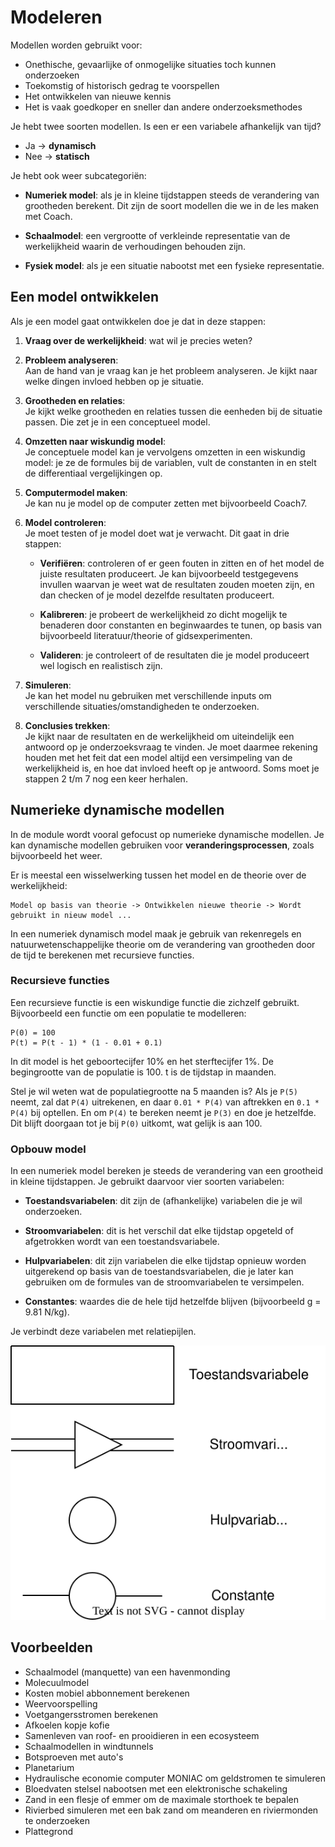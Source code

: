 # Modeleren

Modellen worden gebruikt voor:

- Onethische, gevaarlijke of onmogelijke situaties toch kunnen onderzoeken
- Toekomstig of historisch gedrag te voorspellen
- Het ontwikkelen van nieuwe kennis
- Het is vaak goedkoper en sneller dan andere onderzoeksmethodes 

Je hebt twee soorten modellen. Is een er een variabele afhankelijk van tijd?

- Ja -> **dynamisch**
- Nee -> **statisch**

Je hebt ook weer subcategoriën:

- **Numeriek model**: als je in kleine tijdstappen steeds de verandering van grootheden berekent. Dit zijn de soort modellen die we in de les maken met Coach. 

- **Schaalmodel**: een vergrootte of verkleinde representatie van de werkelijkheid waarin de verhoudingen behouden zijn. 

- **Fysiek model**: als je een situatie nabootst met een fysieke representatie.

## Een model ontwikkelen

Als je een model gaat ontwikkelen doe je dat in deze stappen:

1. **Vraag over de werkelijkheid**: wat wil je precies weten?

2. **Probleem analyseren**:  
   Aan de hand van je vraag kan je het probleem analyseren. Je kijkt naar welke dingen invloed hebben op je situatie.

3. **Grootheden en relaties**:  
   Je kijkt welke grootheden en relaties tussen die eenheden bij de situatie passen. Die zet je in een conceptueel model.

4. **Omzetten naar wiskundig model**:  
   Je conceptuele model kan je vervolgens omzetten in een wiskundig model: je ze de formules bij de variablen, vult de constanten in en stelt de differentiaal vergelijkingen op.

5. **Computermodel maken**:  
   Je kan nu je model op de computer zetten met bijvoorbeeld Coach7.

6. **Model controleren**:  
   Je moet testen of je model doet wat je verwacht. Dit gaat in drie stappen:

    - **Verifiëren**: controleren of er geen fouten in zitten en of het model de juiste resultaten produceert. Je kan bijvoorbeeld testgegevens invullen waarvan je weet wat de resultaten zouden moeten zijn, en dan checken of je model dezelfde resultaten produceert.

    - **Kalibreren**: je probeert de werkelijkheid zo dicht mogelijk te benaderen door constanten en beginwaardes te tunen, op basis van bijvoorbeeld literatuur/theorie of gidsexperimenten.

    - **Valideren**: je controleert of de resultaten die je model produceert wel logisch en realistisch zijn.

7. **Simuleren**:   
   Je kan het model nu gebruiken met verschillende inputs om verschillende situaties/omstandigheden te onderzoeken.

8. **Conclusies trekken**:  
   Je kijkt naar de resultaten en de werkelijkheid om uiteindelijk een antwoord op je onderzoeksvraag te vinden. Je moet daarmee rekening houden met het feit dat een model altijd een versimpeling van de werkelijkheid is, en hoe dat invloed heeft op je antwoord. Soms moet je stappen 2 t/m 7 nog een keer herhalen.
 
## Numerieke dynamische modellen

In de module wordt vooral gefocust op numerieke dynamische modellen. Je kan dynamische modellen gebruiken voor **veranderingsprocessen**, zoals bijvoorbeeld het weer.

Er is meestal een wisselwerking tussen het model en de theorie over de werkelijkheid:

    Model op basis van theorie -> Ontwikkelen nieuwe theorie -> Wordt gebruikt in nieuw model ...

In een numeriek dynamisch model maak je gebruik van rekenregels en natuurwetenschappelijke theorie om de verandering van grootheden door de tijd te berekenen met recursieve functies.

### Recursieve functies

Een recursieve functie is een wiskundige functie die zichzelf gebruikt. Bijvoorbeeld een functie om een populatie te modelleren:

    P(0) = 100
    P(t) = P(t - 1) * (1 - 0.01 + 0.1)

In dit model is het geboortecijfer 10% en het sterftecijfer 1%. De begingrootte van de populatie is 100. t is de tijdstap in maanden.

Stel je wil weten wat de populatiegrootte na 5 maanden is? Als je `P(5)` neemt, zal dat `P(4)` uitrekenen, en daar `0.01 * P(4)` van aftrekken en `0.1 * P(4)` bij optellen. En om `P(4)` te bereken neemt je `P(3)` en doe je hetzelfde. Dit blijft doorgaan tot je bij `P(0)` uitkomt, wat gelijk is aan 100.

### Opbouw model

In een numeriek model bereken je steeds de verandering van een grootheid in kleine tijdstappen. Je gebruikt daarvoor vier soorten variabelen:

- **Toestandsvariabelen**: dit zijn de (afhankelijke) variabelen die je wil onderzoeken.

- **Stroomvariabelen**: dit is het verschil dat elke tijdstap opgeteld of afgetrokken wordt van een toestandsvariabele.

- **Hulpvariabelen**: dit zijn variabelen die elke tijdstap opnieuw worden uitgerekend op basis van de toestandsvariabelen, die je later kan gebruiken om de formules van de stroomvariabelen te versimpelen.

- **Constantes**: waardes die de hele tijd hetzelfde blijven (bijvoorbeeld g = 9.81 N/kg).

Je verbindt deze variabelen met relatiepijlen.

![Symbolen voor het samenstellen van een conceptueel model](model-symbolen.svg)

## Voorbeelden

- Schaalmodel (manquette) van een havenmonding
- Molecuulmodel
- Kosten mobiel abbonnement berekenen
- Weervoorspelling
- Voetgangersstromen berekenen
- Afkoelen kopje kofie
- Samenleven van roof- en prooidieren in een ecosysteem
- Schaalmodellen in windtunnels
- Botsproeven met auto's
- Planetarium
- Hydraulische economie computer MONIAC om geldstromen te simuleren
- Bloedvaten stelsel nabootsen met een elektronische schakeling
- Zand in een flesje of emmer om de maximale storthoek te bepalen
- Rivierbed simuleren met een bak zand om meanderen en riviermonden te onderzoeken 
- Plattegrond
